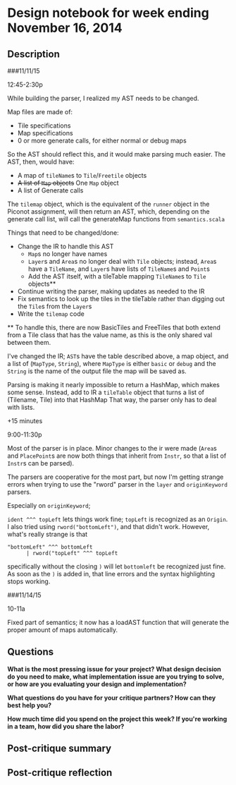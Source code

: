 # Design notebook for week ending November 16, 2014

## Description

###11/11/15

12:45-2:30p

While building the parser, I realized my AST needs to be changed.

Map files are made of:
* Tile specifications
* Map specifications
* 0 or more generate calls, for either normal or debug maps

So the AST should reflect this, and it would make parsing much easier.
The AST, then, would have:
* A map of `tileName`s to `Tile`/`Freetile` objects
* <s>A list of `Map` objects</s> One `Map` object
* A list of Generate calls

The `tilemap` object, which is the equivalent of the `runner` object in the Piconot assignment, will then return an AST, which, depending on the generate call list, will call the generateMap functions from `semantics.scala`

Things that need to be changed/done:
* Change the IR to handle this AST
  * `Map`s no longer have names
  * `Layer`s and `Area`s no longer deal with `Tile` objects; instead, `Area`s have a `TileName`, and `Layer`s have lists of `TileName`s and `Point`s
  * Add the AST itself, with a tileTable mapping `TileName`s to `Tile` objects**
* Continue writing the parser, making updates as needed to the IR
* Fix semantics to look up the tiles in the tileTable rather than digging out the `Tile`s from the `Layer`s
* Write the `tilemap` code

** To handle this, there are now BasicTiles and FreeTiles that both extend from a Tile class that has the value name, as this is the only shared val between them.

I've changed the IR; `AST`s have the table described above, a map object, and a list of (`MapType`, `String`), where `MapType` is either `basic` or `debug` and the `String` is the name of the output file the map will be saved as.

Parsing is making it nearly impossible to return a HashMap, which makes some sense.
Instead, add to IR a `tileTable` object that turns a list of (Tilename, Tile) into that HashMap
That way, the parser only has to deal with lists.

+15 minutes

9:00-11:30p

Most of the parser is in place. Minor changes to the ir were made (`Area`s and `PlacePoint`s are now both things that inherit from `Instr`, so that a list of `Instr`s can be parsed).

The parsers are cooperative for the most part, but now I'm getting strange errors when trying to use the "rword" parser in the `layer` and `originKeyword` parsers.

Especially on `originKeyword`;

`ident ^^^ topLeft` lets things work fine; `topLeft` is recognized as an `Origin`.
I also tried using `rword("bottomLeft")`, and that didn't work.
However, what's really strange is that
```
"bottomLeft" ^^^ bottomLeft
      | rword("topLeft" ^^^ topLeft
```

specifically without the closing `)` will let `bottomleft` be recognized just fine.
As soon as the `)` is added in, that line errors and the syntax highlighting stops working.

###11/14/15

10-11a

Fixed part of semantics; it now has a loadAST function that will generate the proper amount of maps automatically.

## Questions

**What is the most pressing issue for your project? What design decision do
you need to make, what implementation issue are you trying to solve, or how
are you evaluating your design and implementation?**

**What questions do you have for your critique partners? How can they best help
you?**

**How much time did you spend on the project this week? If you're working in a
team, how did you share the labor?**

## Post-critique summary

## Post-critique reflection
